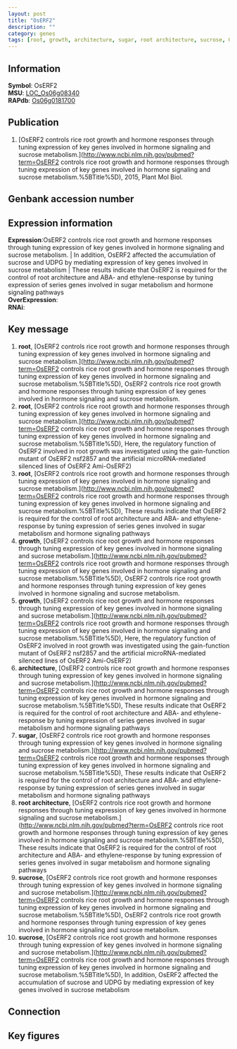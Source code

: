 ```yaml
---
layout: post
title: "OsERF2"
description: ""
category: genes
tags: [root, growth, architecture, sugar, root architecture, sucrose, Gene]
---
```


## Information
__Symbol__: OsERF2  
__MSU__: [LOC_Os06g08340](http://rice.plantbiology.msu.edu/cgi-bin/ORF_infopage.cgi?orf=LOC_Os06g08340)  
__RAPdb__: [Os06g0181700](http://rapdb.dna.affrc.go.jp/viewer/gbrowse_details/irgsp1?name=Os06g0181700)  

## Publication
1. [OsERF2 controls rice root growth and hormone responses through tuning expression of key genes involved in hormone signaling and sucrose metabolism.](http://www.ncbi.nlm.nih.gov/pubmed?term=OsERF2 controls rice root growth and hormone responses through tuning expression of key genes involved in hormone signaling and sucrose metabolism.%5BTitle%5D), 2015, Plant Mol Biol.

## Genbank accession number

## Expression information
__Expression__:OsERF2 controls rice root growth and hormone responses through tuning expression of key genes involved in hormone signaling and sucrose metabolism. |  In addition, OsERF2 affected the accumulation of sucrose and UDPG by mediating expression of key genes involved in sucrose metabolism |  These results indicate that OsERF2 is required for the control of root architecture and ABA- and ethylene-response by tuning expression of series genes involved in sugar metabolism and hormone signaling pathways  
__OverExpression__:  
__RNAi__:  

## Key message
1. __root__, [OsERF2 controls rice root growth and hormone responses through tuning expression of key genes involved in hormone signaling and sucrose metabolism.](http://www.ncbi.nlm.nih.gov/pubmed?term=OsERF2 controls rice root growth and hormone responses through tuning expression of key genes involved in hormone signaling and sucrose metabolism.%5BTitle%5D), OsERF2 controls rice root growth and hormone responses through tuning expression of key genes involved in hormone signaling and sucrose metabolism.
2. __root__, [OsERF2 controls rice root growth and hormone responses through tuning expression of key genes involved in hormone signaling and sucrose metabolism.](http://www.ncbi.nlm.nih.gov/pubmed?term=OsERF2 controls rice root growth and hormone responses through tuning expression of key genes involved in hormone signaling and sucrose metabolism.%5BTitle%5D),  Here, the regulatory function of OsERF2 involved in root growth was investigated using the gain-function mutant of OsERF2 nsf2857 and the artificial microRNA-mediated silenced lines of OsERF2 Ami-OsERF2)  
3. __root__, [OsERF2 controls rice root growth and hormone responses through tuning expression of key genes involved in hormone signaling and sucrose metabolism.](http://www.ncbi.nlm.nih.gov/pubmed?term=OsERF2 controls rice root growth and hormone responses through tuning expression of key genes involved in hormone signaling and sucrose metabolism.%5BTitle%5D),  These results indicate that OsERF2 is required for the control of root architecture and ABA- and ethylene-response by tuning expression of series genes involved in sugar metabolism and hormone signaling pathways
4. __growth__, [OsERF2 controls rice root growth and hormone responses through tuning expression of key genes involved in hormone signaling and sucrose metabolism.](http://www.ncbi.nlm.nih.gov/pubmed?term=OsERF2 controls rice root growth and hormone responses through tuning expression of key genes involved in hormone signaling and sucrose metabolism.%5BTitle%5D), OsERF2 controls rice root growth and hormone responses through tuning expression of key genes involved in hormone signaling and sucrose metabolism.
5. __growth__, [OsERF2 controls rice root growth and hormone responses through tuning expression of key genes involved in hormone signaling and sucrose metabolism.](http://www.ncbi.nlm.nih.gov/pubmed?term=OsERF2 controls rice root growth and hormone responses through tuning expression of key genes involved in hormone signaling and sucrose metabolism.%5BTitle%5D),  Here, the regulatory function of OsERF2 involved in root growth was investigated using the gain-function mutant of OsERF2 nsf2857 and the artificial microRNA-mediated silenced lines of OsERF2 Ami-OsERF2)  
6. __architecture__, [OsERF2 controls rice root growth and hormone responses through tuning expression of key genes involved in hormone signaling and sucrose metabolism.](http://www.ncbi.nlm.nih.gov/pubmed?term=OsERF2 controls rice root growth and hormone responses through tuning expression of key genes involved in hormone signaling and sucrose metabolism.%5BTitle%5D),  These results indicate that OsERF2 is required for the control of root architecture and ABA- and ethylene-response by tuning expression of series genes involved in sugar metabolism and hormone signaling pathways
7. __sugar__, [OsERF2 controls rice root growth and hormone responses through tuning expression of key genes involved in hormone signaling and sucrose metabolism.](http://www.ncbi.nlm.nih.gov/pubmed?term=OsERF2 controls rice root growth and hormone responses through tuning expression of key genes involved in hormone signaling and sucrose metabolism.%5BTitle%5D),  These results indicate that OsERF2 is required for the control of root architecture and ABA- and ethylene-response by tuning expression of series genes involved in sugar metabolism and hormone signaling pathways
8. __root architecture__, [OsERF2 controls rice root growth and hormone responses through tuning expression of key genes involved in hormone signaling and sucrose metabolism.](http://www.ncbi.nlm.nih.gov/pubmed?term=OsERF2 controls rice root growth and hormone responses through tuning expression of key genes involved in hormone signaling and sucrose metabolism.%5BTitle%5D),  These results indicate that OsERF2 is required for the control of root architecture and ABA- and ethylene-response by tuning expression of series genes involved in sugar metabolism and hormone signaling pathways
9. __sucrose__, [OsERF2 controls rice root growth and hormone responses through tuning expression of key genes involved in hormone signaling and sucrose metabolism.](http://www.ncbi.nlm.nih.gov/pubmed?term=OsERF2 controls rice root growth and hormone responses through tuning expression of key genes involved in hormone signaling and sucrose metabolism.%5BTitle%5D), OsERF2 controls rice root growth and hormone responses through tuning expression of key genes involved in hormone signaling and sucrose metabolism.
10. __sucrose__, [OsERF2 controls rice root growth and hormone responses through tuning expression of key genes involved in hormone signaling and sucrose metabolism.](http://www.ncbi.nlm.nih.gov/pubmed?term=OsERF2 controls rice root growth and hormone responses through tuning expression of key genes involved in hormone signaling and sucrose metabolism.%5BTitle%5D),  In addition, OsERF2 affected the accumulation of sucrose and UDPG by mediating expression of key genes involved in sucrose metabolism

## Connection

## Key figures


